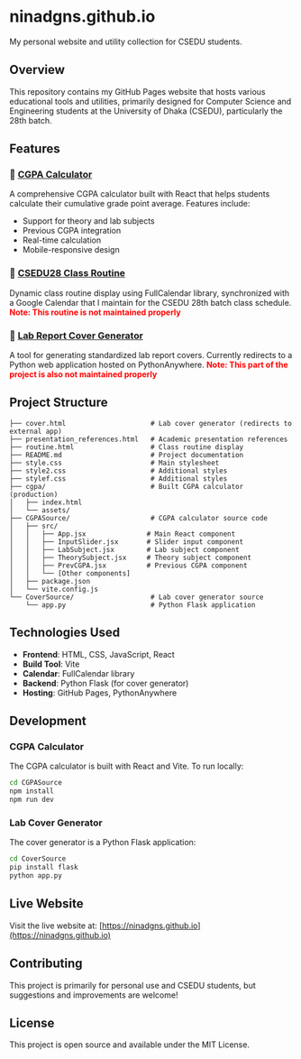 # ninadgns.github.io

My personal website and utility collection for CSEDU students.

## Overview

This repository contains my GitHub Pages website that hosts various educational tools and utilities, primarily designed for Computer Science and Engineering students at the University of Dhaka (CSEDU), particularly the 28th batch.

## Features

### 🧮 [CGPA Calculator](/cgpa)
A comprehensive CGPA calculator built with React that helps students calculate their cumulative grade point average. Features include:
- Support for theory and lab subjects
- Previous CGPA integration
- Real-time calculation
- Mobile-responsive design

### 📅 [CSEDU28 Class Routine](/routine)
Dynamic class routine display using FullCalendar library, synchronized with a Google Calendar that I maintain for the CSEDU 28th batch class schedule.
<span style="color: red;">**Note: This routine is not maintained properly**</span>

### 📄 [Lab Report Cover Generator](/cover)
A tool for generating standardized lab report covers. Currently redirects to a Python web application hosted on PythonAnywhere.
<span style="color: red;">**Note: This part of the project is also not maintained properly**</span>

## Project Structure

```
├── cover.html                     # Lab cover generator (redirects to external app)
├── presentation_references.html   # Academic presentation references
├── routine.html                   # Class routine display
├── README.md                      # Project documentation
├── style.css                      # Main stylesheet
├── style2.css                     # Additional styles
├── stylef.css                     # Additional styles
├── cgpa/                          # Built CGPA calculator (production)
│   ├── index.html
│   └── assets/
├── CGPASource/                    # CGPA calculator source code
│   ├── src/
│   │   ├── App.jsx               # Main React component
│   │   ├── InputSlider.jsx       # Slider input component
│   │   ├── LabSubject.jsx        # Lab subject component
│   │   ├── TheorySubject.jsx     # Theory subject component
│   │   ├── PrevCGPA.jsx          # Previous CGPA component
│   │   └── [Other components]
│   ├── package.json
│   └── vite.config.js
└── CoverSource/                   # Lab cover generator source
    └── app.py                     # Python Flask application
```

## Technologies Used

- **Frontend**: HTML, CSS, JavaScript, React
- **Build Tool**: Vite
- **Calendar**: FullCalendar library
- **Backend**: Python Flask (for cover generator)
- **Hosting**: GitHub Pages, PythonAnywhere

## Development

### CGPA Calculator
The CGPA calculator is built with React and Vite. To run locally:

```bash
cd CGPASource
npm install
npm run dev
```

### Lab Cover Generator
The cover generator is a Python Flask application:

```bash
cd CoverSource
pip install flask
python app.py
```

## Live Website

Visit the live website at: [https://ninadgns.github.io](https://ninadgns.github.io)

## Contributing

This project is primarily for personal use and CSEDU students, but suggestions and improvements are welcome!

## License

This project is open source and available under the MIT License.